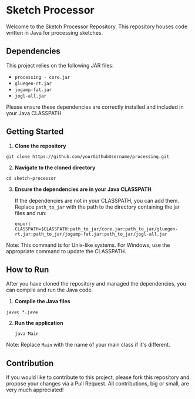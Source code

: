 # Sketch Processor

Welcome to the Sketch Processor Repository. This repository houses code written in Java for processing sketches.

## Dependencies

This project relies on the following JAR files:
- `processing - core.jar`
- `gluegen-rt.jar`
- `jogamp-fat.jar`
- `jogl-all.jar`

Please ensure these dependencies are correctly installed and included in your Java CLASSPATH.

## Getting Started

1. **Clone the repository**
  ```
  git clone https://github.com/yourGithubUsername/processing.git
  ```
2. **Navigate to the cloned directory**
  ```
  cd sketch-processor
  ```
3. **Ensure the dependencies are in your Java CLASSPATH**

   If the dependencies are not in your CLASSPATH, you can add them. Replace `path_to_jar` with the path to the directory containing the jar files and run:
   ```
   export CLASSPATH=$CLASSPATH:path_to_jar/core.jar:path_to_jar/gluegen-rt.jar:path_to_jar/jogamp-fat.jar:path_to_jar/jogl-all.jar
   ```
  Note: This command is for Unix-like systems. For Windows, use the appropriate command to update the CLASSPATH.

## How to Run

After you have cloned the repository and managed the dependencies, you can compile and run the Java code.

1. **Compile the Java files**
  ```
  javac *.java
  ```
2. **Run the application**
   ```
   java Main
   ```
Note: Replace `Main` with the name of your main class if it's different.

## Contribution

If you would like to contribute to this project, please fork this repository and propose your changes via a Pull Request. All contributions, big or small, are very much appreciated!
